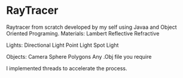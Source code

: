 # RayTracer
Raytracer from scratch developed by my self using Javaa and Object Oriented Programing.
Materials:
  Lambert
  Reflective
  Refractive
  
Lights:
  Directional Light
  Point Light
  Spot Light
  
Objects:
  Camera 
  Sphere
  Polygons
  Any .Obj file you require 
  

I implemented threads to accelerate the process.
